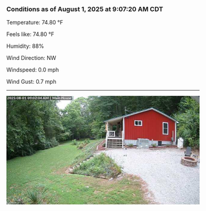 ### Conditions as of August 1, 2025 at 9:07:20 AM CDT 

Temperature: 74.80 &deg;F

Feels like: 74.80 &deg;F

Humidity: 88%

Wind Direction: NW

Windspeed: 0.0 mph

Wind Gust: 0.7 mph

---

<img src="./images/latest.jpeg"/>


